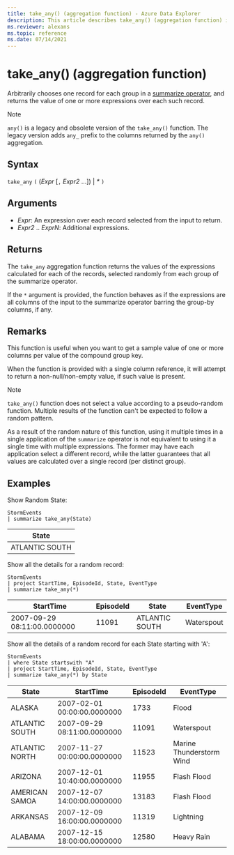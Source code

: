 ```yaml
---
title: take_any() (aggregation function) - Azure Data Explorer
description: This article describes take_any() (aggregation function) in Azure Data Explorer.
ms.reviewer: alexans
ms.topic: reference
ms.date: 07/14/2021
---
```

# take_any() (aggregation function)

Arbitrarily chooses one record for each group in a [summarize operator](summarizeoperator.md),
and returns the value of one or more expressions over each such record.

> [!NOTE]
> `any()` is a legacy and obsolete version of the `take_any()` function. The legacy version adds `any_` prefix to the columns returned by the `any()` aggregation.

## Syntax

`take_any` `(` (*Expr* [`,` *Expr2* ...]) | *\** `)`

## Arguments

* *Expr*: An expression over each record selected from the input to return.
* *Expr2* .. *ExprN*: Additional expressions.

## Returns

The `take_any` aggregation function returns the values of the expressions calculated
for each of the records, selected randomly from each group of the summarize operator.

If the `*` argument is provided, the function behaves as if the expressions are all columns
of the input to the summarize operator barring the group-by columns, if any.

## Remarks

This function is useful when you want to get a sample value of one or more columns
per value of the compound group key.

When the function is provided with a single column reference, it will attempt to
return a non-null/non-empty value, if such value is present.

> [!NOTE]
> `take_any()` function does not select a value according to a pseudo-random function. Multiple results of the function can't be expected to follow a random pattern.

As a result of the random nature of this function, using it multiple times in
a single application of the `summarize` operator is not equivalent to using
it a single time with multiple expressions. The former may have each application
select a different record, while the latter guarantees that all values are calculated
over a single record (per distinct group).

## Examples

Show Random State:

<!-- csl: https://help.kusto.windows.net/Samples -->
```kusto
StormEvents
| summarize take_any(State)
```

|State|
|---|
|ATLANTIC SOUTH|

Show all the details for a random record:

<!-- csl: https://help.kusto.windows.net/Samples -->
```kusto
StormEvents
| project StartTime, EpisodeId, State, EventType
| summarize take_any(*)
```

|StartTime|EpisodeId|State|EventType|
|---|---|---|---|
|2007-09-29 08:11:00.0000000|11091|ATLANTIC SOUTH|Waterspout|

Show all the details of a random record for each State starting with 'A':

<!-- csl: https://help.kusto.windows.net/Samples -->
```kusto
StormEvents
| where State startswith "A"
| project StartTime, EpisodeId, State, EventType
| summarize take_any(*) by State
```

|State|StartTime|EpisodeId|EventType|
|---|---|---|---|
|ALASKA|2007-02-01 00:00:00.0000000|1733|Flood|
|ATLANTIC SOUTH|2007-09-29 08:11:00.0000000|11091|Waterspout|
|ATLANTIC NORTH|2007-11-27 00:00:00.0000000|11523|Marine Thunderstorm Wind|
|ARIZONA|2007-12-01 10:40:00.0000000|11955|Flash Flood|
|AMERICAN SAMOA|2007-12-07 14:00:00.0000000|13183|Flash Flood|
|ARKANSAS|2007-12-09 16:00:00.0000000|11319|Lightning|
|ALABAMA|2007-12-15 18:00:00.0000000|12580|Heavy Rain|
